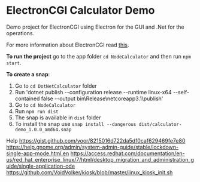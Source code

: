 # ElectronCGI Calculator Demo

Demo project for ElectronCGI using Electron for the GUI and .Net for the operations.

For more information about ElectronCGI read [this](https://www.blinkingcaret.com/2019/11/27/electroncgi-a-solution-to-cross-platform-guis-for-net-core/).

**To run the project** go to the app folder `cd NodeCalculator` and then run `npm start`.

**To create a snap**:
1. Go to `cd DotNetCalculator` folder
2. Run 'dotnet publish --configuration release --runtime linux-x64 --self-contained false --output bin\Release\netcoreapp3.1\publish\'
3. Go to `cd NodeCalculator`
4. Run `npm run dist`
5. The snap is available in `dist` folder
6. To install the snap use `snap install --dangerous dist/calculator-demo_1.0.0_amd64.snap`

Help 
https://gist.github.com/voor/8215016d722da5df0caf629469fe7e80
https://help.gnome.org/admin/system-admin-guide/stable/lockdown-single-app-mode.html.en
https://access.redhat.com/documentation/en-us/red_hat_enterprise_linux/7/html/desktop_migration_and_administration_guide/single-application-ode
https://github.com/VoidVolker/kiosk/blob/master/linux_kiosk_init.sh
